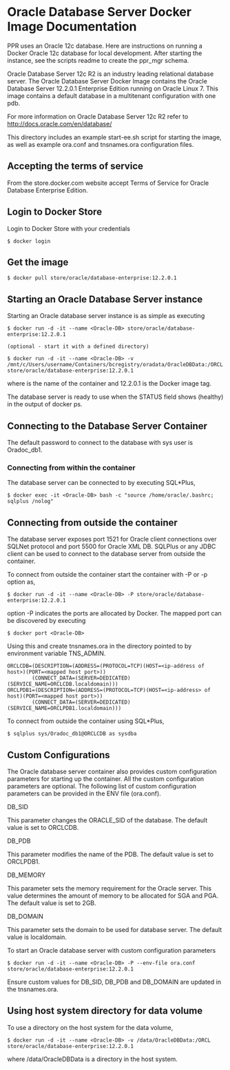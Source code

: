 # Oracle Database Server Docker Image Documentation
PPR uses an Oracle 12c database. Here are instructions on running a Docker Oracle 12c
database for local development. After starting the instance, see the scripts readme
to create the ppr_mgr schema.

Oracle Database Server 12c R2 is an industry leading relational database server. The Oracle Database Server Docker Image contains the Oracle Database Server 12.2.0.1 Enterprise Edition running on Oracle Linux 7. This image contains a default database in a multitenant configuration with one pdb.

For more information on Oracle Database Server 12c R2 refer to http://docs.oracle.com/en/database/

This directory includes an example start-ee.sh script for starting the image, as well as example ora.conf and tnsnames.ora configuration files.


## Accepting the terms of service

From the store.docker.com website accept Terms of Service for Oracle Database Enterprise Edition.

## Login to Docker Store

Login to Docker Store with your credentials

	$ docker login

## Get the image

	$ docker pull store/oracle/database-enterprise:12.2.0.1

## Starting an Oracle Database Server instance

Starting an Oracle database server instance is as simple as executing

	$ docker run -d -it --name <Oracle-DB> store/oracle/database-enterprise:12.2.0.1
	
	(optional - start it with a defined directory)
	
	$ docker run -d -it --name <Oracle-DB> -v /mnt/c/Users/username/Containers/bcregistry/oradata/OracleDBData:/ORCL store/oracle/database-enterprise:12.2.0.1

where <Oracle-DB> is the name of the container and 12.2.0.1 is the Docker image tag.

The database server is ready to use when the STATUS field shows (healthy) in the output of docker ps.


## Connecting to the Database Server Container

The default password to connect to the database with sys user is Oradoc_db1.

### Connecting from within the container

The database server can be connected to by executing SQL*Plus,

	$ docker exec -it <Oracle-DB> bash -c "source /home/oracle/.bashrc; sqlplus /nolog"


## Connecting from outside the container


The database server exposes port 1521 for Oracle client connections over SQLNet protocol and port 5500 for Oracle XML DB. SQLPlus or any JDBC client can be used to connect to the database server from outside the container.

To connect from outside the container start the container with -P or -p option as,

	$ docker run -d -it --name <Oracle-DB> -P store/oracle/database-enterprise:12.2.0.1

option -P indicates the ports are allocated by Docker. The mapped port can be discovered by executing

	$ docker port <Oracle-DB>

Using this <mapped host port> and <ip-address of host> create tnsnames.ora in the directory pointed to by environment variable TNS_ADMIN.

	ORCLCDB=(DESCRIPTION=(ADDRESS=(PROTOCOL=TCP)(HOST=<ip-address of host>)(PORT=<mapped host port>))
    		(CONNECT_DATA=(SERVER=DEDICATED)(SERVICE_NAME=ORCLCDB.localdomain)))
	ORCLPDB1=(DESCRIPTION=(ADDRESS=(PROTOCOL=TCP)(HOST=<ip-address> of host)(PORT=<mapped host port>))
    		(CONNECT_DATA=(SERVER=DEDICATED)(SERVICE_NAME=ORCLPDB1.localdomain)))

To connect from outside the container using SQL*Plus,

	$ sqlplus sys/Oradoc_db1@ORCLCDB as sysdba


## Custom Configurations

The Oracle database server container also provides custom configuration parameters for starting up the container. All the custom configuration parameters are optional. The following list of custom configuration parameters can be provided in the ENV file (ora.conf).

DB_SID

This parameter changes the ORACLE_SID of the database. The default value is set to ORCLCDB.

DB_PDB

This parameter modifies the name of the PDB. The default value is set to ORCLPDB1.

DB_MEMORY

This parameter sets the memory requirement for the Oracle server. This value determines the amount of memory to be allocated for SGA and PGA. The default value is set to 2GB.

DB_DOMAIN

This parameter sets the domain to be used for database server. The default value is localdomain.

To start an Oracle database server with custom configuration parameters

	$ docker run -d -it --name <Oracle-DB> -P --env-file ora.conf store/oracle/database-enterprise:12.2.0.1

Ensure custom values for DB_SID, DB_PDB and DB_DOMAIN are updated in the tnsnames.ora.


## Using host system directory for data volume

To use a directory on the host system for the data volume,

	$ docker run -d -it --name <Oracle-DB> -v /data/OracleDBData:/ORCL store/oracle/database-enterprise:12.2.0.1

where /data/OracleDBData is a directory in the host system.

